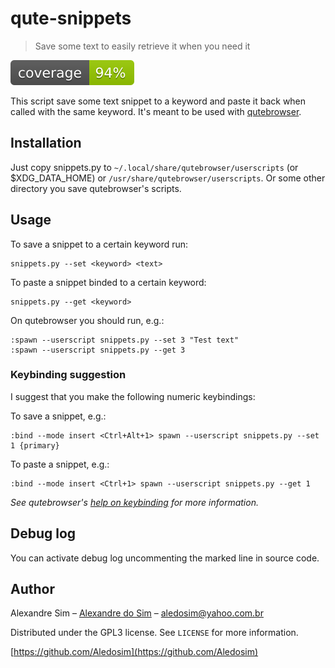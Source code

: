 # qute-snippets
> Save some text to easily retrieve it when you need it
<img src="https://raw.githubusercontent.com/Aledosim/qute-snippets/5206d00d31406b5d77862bf232bbeb96f3d55007/.github/coverage.svg" />

This script save some text snippet to a keyword and paste it back when called with the same keyword.
It's meant to be used with [qutebrowser](https://qutebrowser.org/).
## Installation
Just copy snippets.py to `~/.local/share/qutebrowser/userscripts` (or $XDG_DATA_HOME) or `/usr/share/qutebrowser/userscripts`.
Or some other directory you save qutebrowser's scripts.
## Usage
To save a snippet to a certain keyword run:

    snippets.py --set <keyword> <text>

To paste a snippet binded to a certain keyword:

    snippets.py --get <keyword>
On qutebrowser you should run, e.g.:

    :spawn --userscript snippets.py --set 3 "Test text"
    :spawn --userscript snippets.py --get 3
### Keybinding suggestion
I suggest that you make the following numeric keybindings:

To save a snippet, e.g.:

    :bind --mode insert <Ctrl+Alt+1> spawn --userscript snippets.py --set 1 {primary}

To paste a snippet, e.g.:

    :bind --mode insert <Ctrl+1> spawn --userscript snippets.py --get 1
_See qutebrowser's [help on keybinding](https://github.com/qutebrowser/qutebrowser/blob/master/doc/help/commands.asciidoc#bind) for more information._ 
## Debug log
You can activate debug log uncommenting the marked line in source code.
## Author
Alexandre Sim – [Alexandre do Sim](https://www.linkedin.com/in/alexandre-do-sim-86930414b/) – aledosim@yahoo.com.br

Distributed under the GPL3 license. See `LICENSE` for more information.

[https://github.com/Aledosim](https://github.com/Aledosim)
